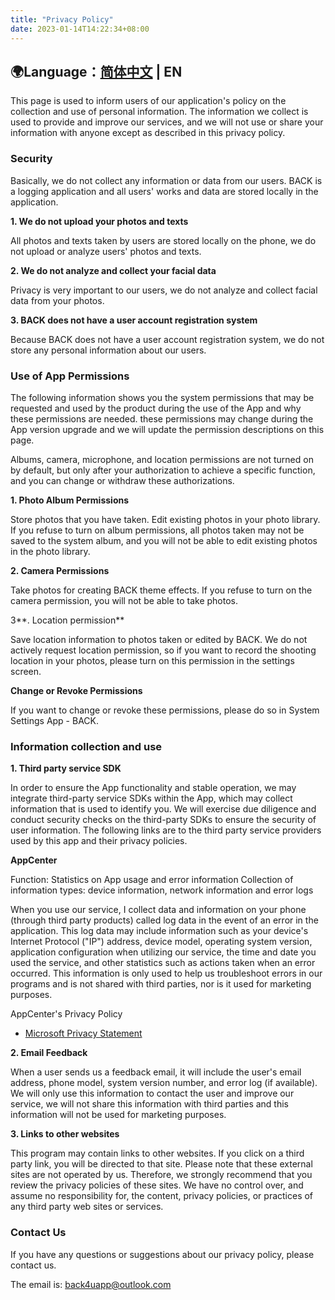 ```yaml
---
title: "Privacy Policy"
date: 2023-01-14T14:22:34+08:00
---
```


## 🌍Language：[简体中文](https://back.hitback.space/pages/terms/privacy-policy-zh/) | EN

This page is used to inform users of our application's policy on the collection and use of personal information. The information we collect is used to provide and improve our services, and we will not use or share your information with anyone except as described in this privacy policy.

### Security

Basically, we do not collect any information or data from our users. BACK is a logging application and all users' works and data are stored locally in the application.

**1. We do not upload your photos and texts**

All photos and texts taken by users are stored locally on the phone, we do not upload or analyze users' photos and texts.

**2. We do not analyze and collect your facial data**

Privacy is very important to our users, we do not analyze and collect facial data from your photos.

**3. BACK does not have a user account registration system**

Because BACK does not have a user account registration system, we do not store any personal information about our users.

### Use of App Permissions

The following information shows you the system permissions that may be requested and used by the product during the use of the App and why these permissions are needed. these permissions may change during the App version upgrade and we will update the permission descriptions on this page.

Albums, camera, microphone, and location permissions are not turned on by default, but only after your authorization to achieve a specific function, and you can change or withdraw these authorizations.

**1. Photo Album Permissions**

Store photos that you have taken. Edit existing photos in your photo library. If you refuse to turn on album permissions, all photos taken may not be saved to the system album, and you will not be able to edit existing photos in the photo library.

**2. Camera Permissions**

Take photos for creating BACK theme effects. If you refuse to turn on the camera permission, you will not be able to take photos.

3**. Location permission**

Save location information to photos taken or edited by BACK. We do not actively request location permission, so if you want to record the shooting location in your photos, please turn on this permission in the settings screen.

**Change or Revoke Permissions**

If you want to change or revoke these permissions, please do so in System Settings App - BACK.

### Information collection and use

**1. Third party service SDK**

In order to ensure the App functionality and stable operation, we may integrate third-party service SDKs within the App, which may collect information that is used to identify you. We will exercise due diligence and conduct security checks on the third-party SDKs to ensure the security of user information. The following links are to the third party service providers used by this app and their privacy policies.

**AppCenter**

Function: Statistics on App usage and error information Collection of information types: device information, network information and error logs

When you use our service, I collect data and information on your phone (through third party products) called log data in the event of an error in the application. This log data may include information such as your device's Internet Protocol ("IP") address, device model, operating system version, application configuration when utilizing our service, the time and date you used the service, and other statistics such as actions taken when an error occurred. This information is only used to help us troubleshoot errors in our programs and is not shared with third parties, nor is it used for marketing purposes.

AppCenter's Privacy Policy

- [Microsoft Privacy Statement](https://privacy.microsoft.com/en-us/privacystatement)

**2. Email Feedback**

When a user sends us a feedback email, it will include the user's email address, phone model, system version number, and error log (if available). We will only use this information to contact the user and improve our service, we will not share this information with third parties and this information will not be used for marketing purposes.

**3. Links to other websites**

This program may contain links to other websites. If you click on a third party link, you will be directed to that site. Please note that these external sites are not operated by us. Therefore, we strongly recommend that you review the privacy policies of these sites. We have no control over, and assume no responsibility for, the content, privacy policies, or practices of any third party web sites or services.

### Contact Us

If you have any questions or suggestions about our privacy policy, please contact us.

The email is: [back4uapp@outlook.com](mailto:back4uapp@outlook.com)
